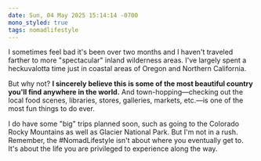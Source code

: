 ```yaml
---
date: Sun, 04 May 2025 15:14:14 -0700
mono_styled: true
tags: nomadlifestyle
---
```


I sometimes feel bad it's been over two months and I haven't traveled farther to more "spectacular" inland wilderness areas. I've largely spent a heckuvalotta time just in coastal areas of Oregon and Northern California.

But why not? **I sincerely believe this is some of the most beautiful country you'll find anywhere in the world.** And town-hopping—checking out the local food scenes, libraries, stores, galleries, markets, etc.—is one of the most fun things to do ever.

I do have some "big" trips planned soon, such as going to the Colorado Rocky Mountains as well as Glacier National Park. But I'm not in a rush. Remember, the #NomadLifestyle isn't about where you eventually get to. It's about the life you are privileged to experience along the way.
